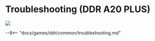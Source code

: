 # Troubleshooting (DDR A20 PLUS)
<img class="header-logo" src="/img/bemani/ddr/a20plus/logo.png">

--8<-- "docs/games/ddr/common/troubleshooting.md"